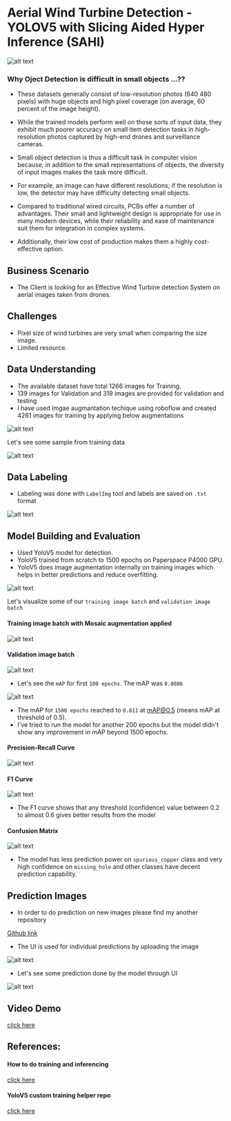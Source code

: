 
# Aerial Wind Turbine Detection - YOLOV5 with Slicing Aided Hyper Inference (SAHI)

![alt text](https://github.com/sudheeshe/Turbine_Detection_YOLO_SAHI/blob/main/readme_imgs/1.jpg?raw=true)

### Why Oject Detection is difficult in small objects ...??

- These datasets generally consist of low-resolution photos (640 480 pixels) with huge objects and high pixel coverage (on average, 60 percent of the image height). 
- While the trained models perform well on those sorts of input data, they exhibit much poorer accuracy on small item detection tasks in high-resolution photos captured by high-end drones and surveillance cameras.
- Small object detection is thus a difficult task in computer vision because, in addition to the small representations of objects, the diversity of input images makes the task more difficult. 
- For example, an image can have different resolutions; if the resolution is low, the detector may have difficulty detecting small objects.


- Compared to traditional wired circuits, PCBs offer a number of advantages. Their small and lightweight design is appropriate for use in many modern devices, while their reliability and ease of maintenance suit them for integration in complex systems. 
- Additionally, their low cost of production makes them a highly cost-effective option.

## Business Scenario

- The Client is looking for an Effective Wind Turbine detection System on aerial images taken from drones.

## Challenges
- Pixel size of wind turbines are very small when comparing the size image.
- Limited resource.


## Data Understanding

- The available dataset have total 1266 images for Training.
- 139 images for Validation and 319 images are provided for validation and testing
- I have used Imgae augmantation techique using roboflow and created 4261 images for training by applying below augmentations

![alt text](https://github.com/sudheeshe/Turbine_Detection_YOLO_SAHI/blob/main/readme_imgs/2.jpg?raw=true)


Let's see some sample from training data

![alt text](https://github.com/sudheeshe/Turbine_Detection_YOLO_SAHI/blob/main/readme_imgs/3.jpg?raw=true)


## Data Labeling

- Labeling was done with `LabelImg` tool and labels are saved on `.txt` format

![alt text](https://github.com/sudheeshe/Turbine_Detection_YOLO_SAHI/blob/main/readme_imgs/4.jpg?raw=true)


## Model Building and Evaluation

- Used YoloV5 model for detection.
- YoloV5 trained from scratch to 1500 epochs on Paperspace P4000 GPU.
- YoloV5 does image augmentation internally on training images which helps in better predictions and reduce overfitting.

![alt text](https://github.com/sudheeshe/PCB_Defect_Detection_Training/blob/main/imgs_readme/6.jpg?raw=true)

Let's visualize some of our `training image batch` and `validation image batch`

#### Training image batch with Mosaic augmentation applied

![alt text](https://github.com/sudheeshe/PCB_Defect_Detection_Training/blob/main/imgs_readme/train_tile_batch.jpg?raw=true)

#### Validation image batch

![alt text](https://github.com/sudheeshe/PCB_Defect_Detection_Training/blob/main/imgs_readme/val_tile_batch.jpg?raw=true)


- Let's see the `mAP` for first `100 epochs`. The mAP was `0.0086`

![alt text](https://github.com/sudheeshe/PCB_Defect_Detection_Training/blob/main/Reports/100_epoch_eport.png?raw=true)


- The mAP for `1500 epochs` reached to `0.811` at mAP@0.5 (means mAP at threshold of 0.5). 
- I've tried to run the model for another 200 epochs but the model didn't show any improvement in mAP beyond 1500 epochs.

#### Precision-Recall Curve

![alt text](https://github.com/sudheeshe/PCB_Defect_Detection_Training/blob/main/YoloV5_Training/yolov5/runs/train/yolov5s_results8/PR_curve.png?raw=true)

#### F1 Curve

![alt text](https://github.com/sudheeshe/PCB_Defect_Detection_Training/blob/main/YoloV5_Training/yolov5/runs/train/yolov5s_results8/F1_curve.png?raw=true)

- The F1 curve shows that any threshold (confidence) value between 0.2 to almost 0.6 gives better results from the model

#### Confusion Matrix

![alt text](https://github.com/sudheeshe/PCB_Defect_Detection_Training/blob/main/YoloV5_Training/yolov5/runs/train/yolov5s_results8/confusion_matrix.png?raw=true)

- The model has less prediction power on `spurious_copper` class and very high confidence on `missing_hole` and other classes have decent prediction capability.

## Prediction Images

- In order to do prediction on new images please find my another repository

[Github link](https://github.com/sudheeshe/PCB_Defect_Detection)

- The UI is used for individual predictions by uploading the image

![alt text](https://github.com/sudheeshe/PCB_Defect_Detection_Training/blob/main/imgs_readme/UI.jpg?raw=true)

- Let's see some prediction done by the model through UI

![alt text](https://github.com/sudheeshe/PCB_Defect_Detection_Training/blob/main/imgs_readme/pred_collage.jpg?raw=true)


## Video Demo

[click here](https://www.youtube.com/watch?v=oRXxbZ7rxrI&ab_channel=SudheeshE)


## References:
#### How to do training and inferencing 
[click here](https://github.com/sudheeshe/PCB_Defect_Detection_Training/blob/main/How_to_run.txt)

#### YoloV5 custom training helper repo
[click here](https://github.com/sudheeshe/YoloV5_Custom_training_template)
